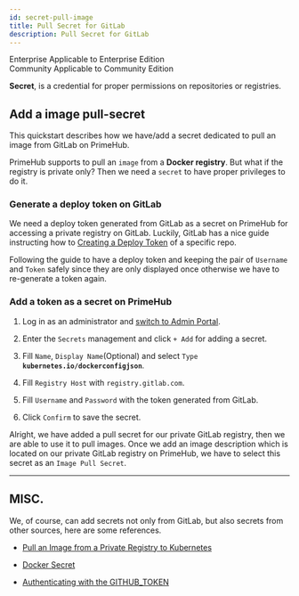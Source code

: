 ```yaml
---
id: secret-pull-image
title: Pull Secret for GitLab
description: Pull Secret for GitLab
---
```


<div class="label-sect">
  <div class="ee-only tooltip">Enterprise
    <span class="tooltiptext">Applicable to Enterprise Edition</span>
  </div>
  <div class="ce-only tooltip">Community
    <span class="tooltiptext">Applicable to Community Edition</span>
  </div>
</div>

**Secret**, is a credential for proper permissions on repositories or registries.

## Add a image pull-secret

This quickstart describes how we have/add a secret dedicated to pull an image from GitLab on PrimeHub.

PrimeHub supports to pull an `image` from a **Docker registry**. But what if the registry is private only?  Then we need a `secret` to have proper privileges to do it.

### Generate a deploy token on GitLab

We need a deploy token generated from GitLab as a secret on PrimeHub for accessing a private registry on GitLab.
Luckily, GitLab has a nice guide instructing how to [Creating a Deploy Token](https://docs.gitlab.com/ee/user/project/deploy_tokens/#creating-a-deploy-token) of a specific repo. 

Following the guide to have a deploy token and keeping the pair of `Username` and `Token` safely since they are only displayed once otherwise we have to re-generate a token again.

### Add a token as a secret on PrimeHub

1. Log in as an administrator and [switch to Admin Portal](login-portal-admin).

2. Enter the `Secrets` management and click `+ Add` for adding a secret.

3. Fill `Name`, `Display Name`(Optional) and select `Type` **`kubernetes.io/dockerconfigjson`**.

4. Fill `Registry Host` with `registry.gitlab.com`.

5. Fill `Username` and `Password` with the token generated from GitLab.

6. Click `Confirm` to save the secret.

Alright, we have added a pull secret for our private GitLab registry, then we are able to use it to pull images. Once we add an image description which is located on our private GitLab registry on PrimeHub, we have to select this secret as an `Image Pull Secret`.

---

## MISC.

We, of course, can add secrets not only from GitLab, but also secrets from other sources, here are some references.

+ [Pull an Image from a Private Registry to Kubernetes](https://kubernetes.io/docs/tasks/configure-pod-container/pull-image-private-registry/)
  
+ [Docker Secret](https://docs.docker.com/engine/swarm/secrets/)

+ [Authenticating with the GITHUB_TOKEN](https://help.github.com/en/actions/configuring-and-managing-workflows/authenticating-with-the-github_token)